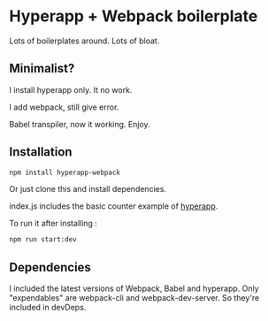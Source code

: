 # Hyperapp + Webpack boilerplate

Lots of boilerplates around. Lots of bloat.

## Minimalist?

I install hyperapp only. It no work.

I add webpack, still give error.

Babel transpiler, now it working. Enjoy.

## Installation

```sh
npm install hyperapp-webpack
```

Or just clone this and install dependencies.

index.js includes the basic counter example of [hyperapp](https://github.com/jorgebucaran/hyperapp).

To run it after installing : 

```sh
npm run start:dev
```

## Dependencies

I included the latest versions of Webpack, Babel and hyperapp.
Only "expendables" are webpack-cli and webpack-dev-server. So they're included in devDeps.
